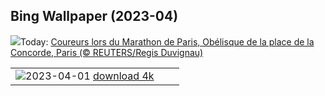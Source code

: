 ## Bing Wallpaper (2023-04)
![](https://www.bing.com/th?id=OHR.ParisRunners_FR-FR1912252678_UHD.jpg&w=1000)Today: [Coureurs lors du Marathon de Paris, Obélisque de la place de la Concorde, Paris (© REUTERS/Regis Duvignau)](https://www.bing.com/th?id=OHR.ParisRunners_FR-FR1912252678_UHD.jpg)

|      |      |      |
| :----: | :----: | :----: |
|![](https://www.bing.com/th?id=OHR.MinouLighthouse_FR-FR1992597632_UHD.jpg&pid=hp&w=384&h=216&rs=1&c=4)2023-04-01 [download 4k](https://www.bing.com/th?id=OHR.MinouLighthouse_FR-FR1992597632_UHD.jpg)|